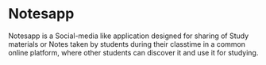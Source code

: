 # Notesapp

Notesapp is a Social-media like application designed for sharing of Study materials or Notes taken by students during their classtime in a common online platform, where other students can discover it and use it for studying.
